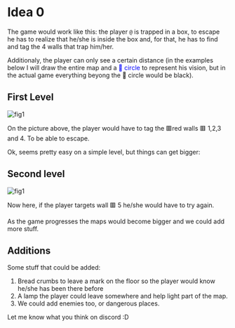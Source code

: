 # Idea 0

The game would work like this: the player `@` is trapped in a box, to escape he has to realize that he/she is
inside the box and, for that, he has to find and tag the 4 walls that trap him/her.

Additionaly, the player can only see a certain distance (in the examples below I will draw the entire map and a <span style="color:blue">&#x1F535; circle </span> to represent his vision, but in the actual game everything beyong the &#x1F535; circle would be black).

## First Level
![fig1](https://raw.githubusercontent.com/mirandazellnik/code-jam-2021/main/ideas/fig1.jpg)

On the picture above, the player would have to tag the &#128997;red walls &#128997; 1,2,3 and 4. To be able to escape.

Ok, seems pretty easy on a simple level, but things can get bigger:


## Second level
![fig1](https://raw.githubusercontent.com/mirandazellnik/code-jam-2021/main/ideas/fig2.jpg)

Now here, if the player targets wall &#128997; 5 he/she would have to try again.

As the game progresses the maps would become bigger and we could add more stuff.

## Additions
Some stuff that could be added:

1. Bread crumbs to leave a mark on the floor so the player would know he/she has been there before
2. A lamp the player could leave somewhere and help light part of the map.
3. We could add enemies too, or dangerous places.

Let me know what you think on discord :D
